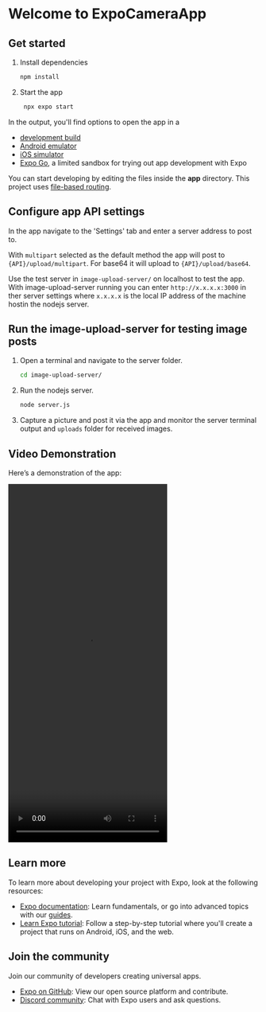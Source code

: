 # Welcome to ExpoCameraApp

## Get started

1. Install dependencies

   ```bash
   npm install
   ```

2. Start the app

   ```bash
    npx expo start
   ```

In the output, you'll find options to open the app in a

- [development build](https://docs.expo.dev/develop/development-builds/introduction/)
- [Android emulator](https://docs.expo.dev/workflow/android-studio-emulator/)
- [iOS simulator](https://docs.expo.dev/workflow/ios-simulator/)
- [Expo Go](https://expo.dev/go), a limited sandbox for trying out app development with Expo

You can start developing by editing the files inside the **app** directory. This project uses [file-based routing](https://docs.expo.dev/router/introduction).

## Configure app API settings

In the app navigate to the 'Settings' tab and enter a server address to post to.

With `multipart` selected as the default method the app will post to `{API}/upload/multipart`. For base64 it will upload to `{API}/upload/base64`.

Use the test server in `image-upload-server/` on localhost to test the app. With image-upload-server running you can enter `http://x.x.x.x:3000` in ther server settings where `x.x.x.x` is the local IP address of the machine hostin the nodejs server.


## Run the image-upload-server for testing image posts

1. Open a terminal and navigate to the server folder.

   ```bash
   cd image-upload-server/
   ```

2. Run the nodejs server.

   ```bash
   node server.js
   ```
3. Capture a picture and post it via the app and monitor the server terminal output and `uploads` folder for received images.

## Video Demonstration

Here’s a demonstration of the app:

<video width="320" height="720" controls>
  <source src="https://raw.githubusercontent.com/ConnorPearson/ExpoCameraApp/refs/heads/master/examples/screen-20250326-215517.mp4" type="video/mp4">
  Your browser does not support the video tag.
</video>


## Learn more

To learn more about developing your project with Expo, look at the following resources:

- [Expo documentation](https://docs.expo.dev/): Learn fundamentals, or go into advanced topics with our [guides](https://docs.expo.dev/guides).
- [Learn Expo tutorial](https://docs.expo.dev/tutorial/introduction/): Follow a step-by-step tutorial where you'll create a project that runs on Android, iOS, and the web.

## Join the community

Join our community of developers creating universal apps.

- [Expo on GitHub](https://github.com/expo/expo): View our open source platform and contribute.
- [Discord community](https://chat.expo.dev): Chat with Expo users and ask questions.
